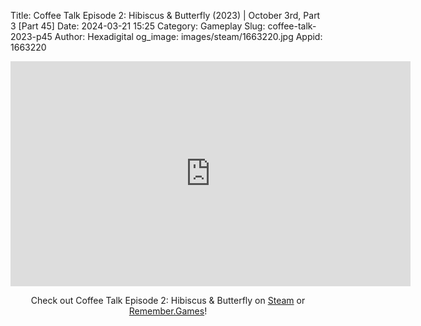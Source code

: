 Title: Coffee Talk Episode 2: Hibiscus & Butterfly (2023) | October 3rd, Part 3 [Part 45]
Date: 2024-03-21 15:25
Category: Gameplay
Slug: coffee-talk-2023-p45
Author: Hexadigital
og_image: images/steam/1663220.jpg
Appid: 1663220

<center><iframe src="https://www.youtube.com/embed/WOcmJq6C63M?feature=oembed" allow="accelerometer; autoplay; encrypted-media; gyroscope; picture-in-picture" width="640" height="360" frameborder="0"></iframe>

Check out Coffee Talk Episode 2: Hibiscus & Butterfly on [Steam](https://store.steampowered.com/app/1663220/?curator_clanid=34633900) or [Remember.Games](https://remember.games/game/8083/coffee-talk-episode-2-hibiscus-butterfly/)!</center>